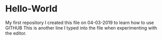 # Hello-World
My first repository
I created this file on 04-03-2019 to learn how to use GITHUB
This is another line I typed into the file when experimenting with the editor.
